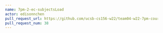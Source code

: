 ```yaml
---
name: 7pm-2-ec-subjectsLoad
actor: edisonnchen
pull_request_url: https://github.com/ucsb-cs156-w22/team04-w22-7pm-courses/pull/38
pull_request_num: 38
---
```

